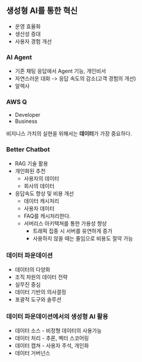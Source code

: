 ## 생성형 AI를 통한 혁신

- 운영 효율화
- 생산성 증대
- 사용자 경험 개선

### AI Agent
- 기존 채팅 응답에서 Agent 기능, 개인비서
- 자연스러운 대화 -> 응답 속도의 감소(고객 경험의 개선)
- 알렉사

### AWS Q
- Developer
- Business

비지니스 가치의 실현을 위해서는 **데이터**가 가장 중요하다.

### Better Chatbot

- RAG 기술 활용
- 개인화된 추천
  - 사용자의 데이터
  - 회사의 데이터
- 응답속도 향상 및 비용 개선
  - 데이터 캐시처리
  - 사용자 데이터
  - FAQ를 캐시처리한다.
  - 서버리스 아키택쳐를 통한 가용성 향상
    - 트래픽 집중 시 서버를 유연하게 증가
    - 사용하지 않을 때는 줄임으로 비용도 절약 가능

### 데이터 파운데이션

- 데이터의 다양화
- 조직 차원의 데이터 전략
- 실무진 중심
- 데이터 기반의 의사결정
- 포괄적 도구와 솔루션

### 데이터 파운데이션에서의 생성형 AI 활용

- 데이터 소스 - 비정형 데이터의 사용가능
- 데이터 처리 - 추론, 벡터 스코어링
- 데이터 캡쳐 - 사용자 주석, 개인화
- 데이터 거버넌스
